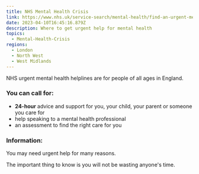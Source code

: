 ```yaml
---
title: NHS Mental Health Crisis
link: https://www.nhs.uk/service-search/mental-health/find-an-urgent-mental-health-helpline
date: 2023-04-10T16:45:16.879Z
description: Where to get urgent help for mental health
topics:
  - Mental-Health-Crisis
regions:
  - London
  - North West
  - West Midlands
---
```


NHS urgent mental health helplines are for people of all ages in England.

### You can call for:

- **24-hour** advice and support for you, your child, your parent or someone you care for
- help speaking to a mental health professional
- an assessment to find the right care for you

### Information:

You may need urgent help for many reasons.

The important thing to know is you will not be wasting anyone's time.
